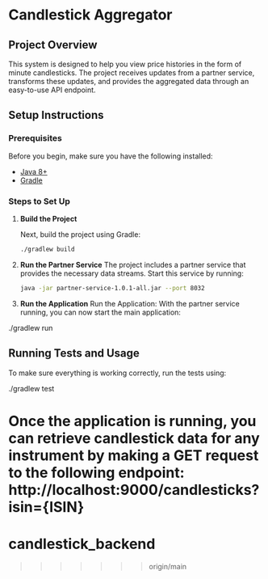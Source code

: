 
# Candlestick Aggregator

## Project Overview

This system is designed to help you view price histories in the form of minute candlesticks. The project receives updates from a partner service, transforms these updates, and provides the aggregated data through an easy-to-use API endpoint.

## Setup Instructions

### Prerequisites

Before you begin, make sure you have the following installed:

- [Java 8+](https://www.oracle.com/java/technologies/javase-jdk8-downloads.html)
- [Gradle](https://gradle.org/install/)

### Steps to Set Up

1. **Build the Project**

   Next, build the project using Gradle:

   ```bash
   ./gradlew build

   ```

2. **Run the Partner Service**
   The project includes a partner service that provides the necessary data streams. Start this service by running:

   ```bash
   java -jar partner-service-1.0.1-all.jar --port 8032

   ```

3. **Run the Application**
   Run the Application:
   With the partner service running, you can now start the main application:

./gradlew run

## Running Tests and Usage

To make sure everything is working correctly, run the tests using:

./gradlew test

Once the application is running, you can retrieve candlestick data for any instrument by making a GET request to the following endpoint: http://localhost:9000/candlesticks?isin={ISIN}
=======
# candlestick_backend
>>>>>>> origin/main

